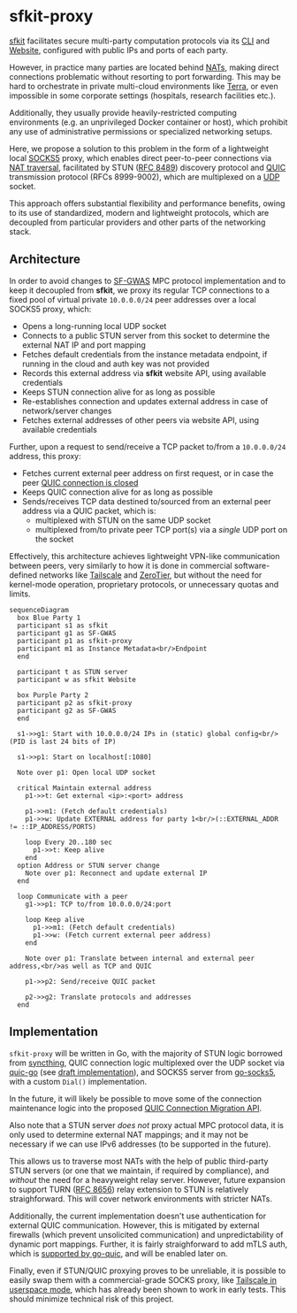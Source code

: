 # sfkit-proxy

[sfkit](https://sfkit.org) facilitates secure multi-party computation protocols
via its [CLI](https://github.com/hcholab/sfkit) and [Website](https://github.com/hcholab/sfkit-website),
configured with public IPs and ports of each party.

However, in practice many parties are located behind [NATs](https://en.wikipedia.org/wiki/Network_address_translation),
making direct connections problematic without resorting to port forwarding.
This may be hard to orchestrate in private multi-cloud environments like [Terra](https://terra.bio),
or even impossible in some corporate settings (hospitals, research facilities etc.).

Additionally, they usually provide heavily-restricted computing environments
(e.g. an unprivileged Docker container or host), which prohibit any use of
administrative permissions or specialized networking setups.

Here, we propose a solution to this problem in the form of a lightweight local
[SOCKS5](https://en.wikipedia.org/wiki/SOCKS#SOCKS5) proxy,
which enables direct peer-to-peer connections via
[NAT traversal](https://tailscale.com/blog/how-nat-traversal-works/),
facilitated by STUN ([RFC 8489](https://datatracker.ietf.org/doc/html/rfc8489)) discovery protocol and
[QUIC](https://en.wikipedia.org/wiki/QUIC) transmission protocol (RFCs 8999-9002),
which are multiplexed on a [UDP](https://en.wikipedia.org/wiki/User_Datagram_Protocol) socket.

This approach offers substantial flexibility and performance benefits, owing to its use
of standardized, modern and lightweight protocols, which are decoupled
from particular providers and other parts of the networking stack.

## Architecture

In order to avoid changes to [SF-GWAS](https://github.com/hcholab/sfgwas)
MPC protocol implementation and to keep it decoupled from **sfkit**,
we proxy its regular TCP connections to a fixed pool of virtual private `10.0.0.0/24`
peer addresses over a local SOCKS5 proxy, which:
- Opens a long-running local UDP socket
- Connects to a public STUN server from this socket to determine the external NAT IP and port mapping
- Fetches default credentials from the instance metadata endpoint,
  if running in the cloud and auth key was not provided
- Records this external address via **sfkit** website API, using available credentials
- Keeps STUN connection alive for as long as possible
- Re-establishes connection and updates external address in case of network/server changes
- Fetches external addresses of other peers via website API, using available credentials
  
Further, upon a request to send/receive a TCP packet to/from a `10.0.0.0/24` address, this proxy:
- Fetches current external peer address on first request, or in case the peer
  [QUIC connection is closed](https://github.com/quic-go/quic-go#when-the-remote-peer-closes-the-connection)
- Keeps QUIC connection alive for as long as possible
- Sends/receives TCP data destined to/sourced from an external peer address via a QUIC packet, which is:
  * multiplexed with STUN on the same UDP socket
  * multiplexed from/to private peer TCP port(s) via a *single* UDP port on the socket

Effectively, this architecture achieves lightweight VPN-like communication between peers,
very similarly to how it is done in commercial software-defined networks like [Tailscale](https://tailscale.com)
and [ZeroTier](https://www.zerotier.com), but without the need for kernel-mode operation,
proprietary protocols, or unnecessary quotas and limits.

```mermaid
sequenceDiagram
  box Blue Party 1
  participant s1 as sfkit
  participant g1 as SF-GWAS
  participant p1 as sfkit-proxy
  participant m1 as Instance Metadata<br/>Endpoint
  end

  participant t as STUN server
  participant w as sfkit Website

  box Purple Party 2
  participant p2 as sfkit-proxy
  participant g2 as SF-GWAS
  end

  s1->>g1: Start with 10.0.0.0/24 IPs in (static) global config<br/>(PID is last 24 bits of IP)

  s1->>p1: Start on localhost[:1080]

  Note over p1: Open local UDP socket

  critical Maintain external address
    p1->>t: Get external <ip>:<port> address

    p1->>m1: (Fetch default credentials)
    p1->>w: Update EXTERNAL address for party 1<br/>(::EXTERNAL_ADDR != ::IP_ADDRESS/PORTS)

    loop Every 20..180 sec
      p1->>t: Keep alive
    end
  option Address or STUN server change
    Note over p1: Reconnect and update external IP
  end

  loop Communicate with a peer
    g1->>p1: TCP to/from 10.0.0.0/24:port

    loop Keep alive
      p1->>m1: (Fetch default credentials)
      p1->>w: (Fetch current external peer address)
    end

    Note over p1: Translate between internal and external peer address,<br/>as well as TCP and QUIC

    p1->>p2: Send/receive QUIC packet

    p2->>g2: Translate protocols and addresses 
  end
```

## Implementation

`sfkit-proxy` will be written in Go, with the majority of STUN logic borrowed from
[syncthing](https://github.com/syncthing/syncthing/blob/eed12f3ec51b0e261e5a58033f35161e6d72b496/lib/stun/stun.go),
QUIC connection logic multiplexed over the UDP socket via [quic-go](https://github.com/quic-go/quic-go/issues/3929)
(see [draft implementation](https://github.com/quic-go/quic-go/pull/3992)), and SOCKS5 server from
[go-socks5](https://pkg.go.dev/github.com/armon/go-socks5#section-readme), with a custom `Dial()` implementation.

In the future, it will likely be possible to move some of the connection maintenance logic into the proposed
[QUIC Connection Migration API](https://github.com/quic-go/quic-go/issues/3990).

Also note that a STUN server *does not* proxy actual MPC protocol data, it is only used to determine external NAT mappings;
and it may not be necessary if we can use IPv6 addresses (to be supported in the future).

This allows us to traverse most NATs with the help of public third-party STUN servers
(or one that we maintain, if required by compliance), and *without* the need for a heavyweight relay server.
However, future expansion to support TURN ([RFC 8656](https://datatracker.ietf.org/doc/html/rfc8656)) relay extension to STUN
is relatively straighforward. This will cover network environments with stricter NATs.

Additionally, the current implementation doesn't use authentication for external QUIC communication.
However, this is mitigated by external firewalls (which prevent unsolicited communication)
and unpredictability of dynamic port mappings.
Further, it is fairly straighforward to add mTLS auth, which is
[supported by go-quic](https://github.com/quic-go/quic-go/issues/1366#issuecomment-1036277034),
and will be enabled later on.

Finally, even if STUN/QUIC proxying proves to be unreliable, it is possible
to easily swap them with a commercial-grade SOCKS proxy,
like [Tailscale in userspace mode](https://tailscale.com/kb/1112/userspace-networking/),
which has already been shown to work in early tests.
This should minimize technical risk of this project.
